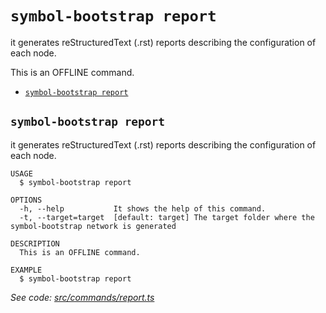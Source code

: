 `symbol-bootstrap report`
=========================

it generates reStructuredText (.rst) reports describing the configuration of each node.

This is an OFFLINE command.

* [`symbol-bootstrap report`](#symbol-bootstrap-report)

## `symbol-bootstrap report`

it generates reStructuredText (.rst) reports describing the configuration of each node.

```
USAGE
  $ symbol-bootstrap report

OPTIONS
  -h, --help           It shows the help of this command.
  -t, --target=target  [default: target] The target folder where the symbol-bootstrap network is generated

DESCRIPTION
  This is an OFFLINE command.

EXAMPLE
  $ symbol-bootstrap report
```

_See code: [src/commands/report.ts](https://github.com/nemtech/symbol-bootstrap/blob/v0.4.5/src/commands/report.ts)_

